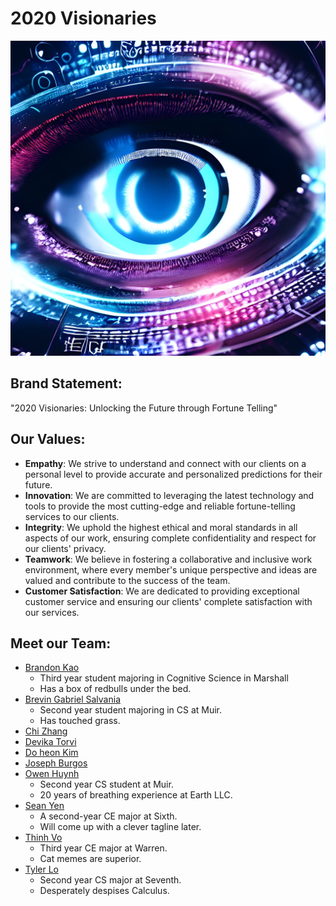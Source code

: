# 2020 Visionaries
![logo](/admin/branding/logotemp.jpeg)

## Brand Statement:
"2020 Visionaries: Unlocking the Future through Fortune Telling"

## Our Values:

- **Empathy**: We strive to understand and connect with our clients on a personal level to provide accurate and personalized predictions for their future.
- **Innovation**: We are committed to leveraging the latest technology and tools to provide the most cutting-edge and reliable fortune-telling services to our clients.
- **Integrity**: We uphold the highest ethical and moral standards in all aspects of our work, ensuring complete confidentiality and respect for our clients' privacy.
- **Teamwork**: We believe in fostering a collaborative and inclusive work environment, where every member's unique perspective and ideas are valued and contribute to the success of the team.
- **Customer Satisfaction**: We are dedicated to providing exceptional customer service and ensuring our clients' complete satisfaction with our services.

## Meet our Team:

- [Brandon Kao](https://brandon028.github.io/P2/)
  - Third year student majoring in Cognitive Science in Marshall
  - Has a box of redbulls under the bed.
- [Brevin Gabriel Salvania](https://bsalvania.github.io/CSE-110-Lab/)
  - Second year student majoring in CS at Muir.
  - Has touched grass.
- [Chi Zhang]()
- [Devika Torvi]()
- [Do heon Kim]()
- [Joseph Burgos]()
- [Owen Huynh](https://ohuynh21.github.io/cse110_lab1/)
  - Second year CS student at Muir.
  - 20 years of breathing experience at Earth LLC.
- [Sean Yen](https://sheeptester-forks.github.io/cse110-lab-1/)
  - A second-year CE major at Sixth.
  - Will come up with a clever tagline later.
- [Thinh Vo](https://thinhgvo.github.io/CSE-110/index.html)
  - Third year CE major at Warren.
  - Cat memes are superior.
- [Tyler Lo](https://tylerlo416.github.io/CSE110Week1Lab/)
  - Second year CS major at Seventh.
  - Desperately despises Calculus.
